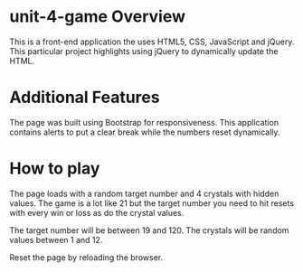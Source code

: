 # unit-4-game Overview

This is a front-end application the uses HTML5, CSS, JavaScript and jQuery. This particular project highlights using jQuery to dynamically update the HTML. 

# Additional Features

The page was built using Bootstrap for responsiveness. This application contains alerts to put a clear break while the numbers reset dynamically. 

# How to play

The page loads with a random target number and 4 crystals with hidden values.  The game is a lot like 21 but the target number you need to hit resets with every win or loss as do the crystal values.

The target number will be between 19 and 120.  The crystals will be random values between 1 and 12.  

Reset the page by reloading the browser.  
